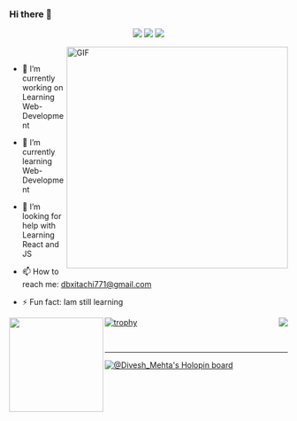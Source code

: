 ### Hi there 👋
<!--
**Divesh-Mehta/Divesh-Mehta** is a ✨ _special_ ✨ repository because its `README.md` (this file) appears on your GitHub profile.

Here are some ideas to get you started:
-->
<p align="center">
  <img src="https://visitor-badge.laobi.icu/badge?page_id=Divesh-Mehta"> 
  <img src="https://img.shields.io/github/followers/Divesh-Mehta?label=Follow&style=social)[(https://github.com/Divesh-Mehta">
  <img src="https://shields.io/github/stars/Divesh-Mehta?label=Stars&style=social)[(https://github.com/Divesh-Mehta">
</p>

<img src="https://64.media.tumblr.com/14cc45f9610a6ee341a45fd0d68f4dde/20d11b36022bca7b-bf/s640x960/67ab1db12ff73a530f649ac455c000945d99c0d6.gif" width="400px" alt="GIF" align="right"> 
<br />


- 🔭 I’m currently working on Learning Web-Development
<!-- -  -->
- 🌱 I’m currently learning Web-Development
<!-- - 👯 I’m looking to collaborate on  -->
- 🤔 I’m looking for help with Learning React and JS
<!-- - 💬 Ask me about  -->
- 📫 How to reach me: dbxitachi771@gmail.com
<!-- - 😄 Pronouns:  -->
- ⚡ Fun fact: Iam still learning


<div>
  <img height="170" align="left" src="https://github-readme-stats.vercel.app/api?username=Divesh-Mehta&show_icons=true&title_color=fff&icon_color=79ff97&text_color=9f9f9f&bg_color=151515" />
  <img align="right" src="https://github-readme-stats.vercel.app/api/top-langs/?username=Divesh-Mehta&layout=compact&title_color=fff&text_color=fff&bg_color=151515" />
  </div>  
  
[![trophy](https://github-profile-trophy.vercel.app/?username=Divesh-Mehta&theme=nord&column=8)](https://github.com/ryo-ma/github-profile-trophy)
  
  <br>
  
  <hr/>
  
  
[![@Divesh_Mehta's Holopin board](https://holopin.io/api/user/board?user=Divesh_Mehta)](https://holopin.io/@Divesh_Mehta)

